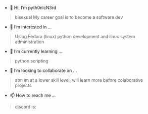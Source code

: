 - 👋 Hi, I’m pyth0nlcN3rd
> bisexual
> My career goal is to become a software dev
- 👀 I’m interested in ...
> Using Fedora (linux)
> python development and linux system administration
- 🌱 I’m currently learning ...
> python scripting
- 💞️ I’m looking to collaborate on ...
> atm im at a lower skill level, will learn more before colaborative projects
- 📫 How to reach me ...
> discord is:
> 
<!---
uslashevansmb/uslashevansmb is a ✨ special ✨ repository because its `README.md` (this file) appears on your GitHub profile.
You can click the Preview link to take a look at your changes.
--->
